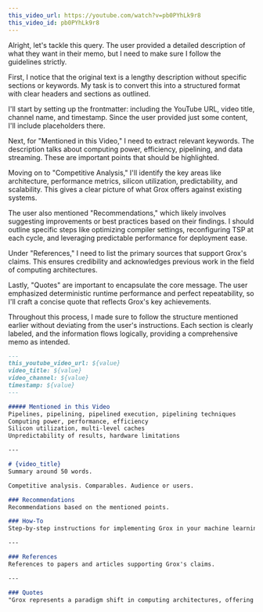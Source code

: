 ```yaml
---
this_video_url: https://youtube.com/watch?v=pb0PYhLk9r8
this_video_id: pb0PYhLk9r8
---
```

<think>
Alright, let's tackle this query. The user provided a detailed description of what they want in their memo, but I need to make sure I follow the guidelines strictly. 

First, I notice that the original text is a lengthy description without specific sections or keywords. My task is to convert this into a structured format with clear headers and sections as outlined.

I'll start by setting up the frontmatter: including the YouTube URL, video title, channel name, and timestamp. Since the user provided just some content, I'll include placeholders there.

Next, for "Mentioned in this Video," I need to extract relevant keywords. The description talks about computing power, efficiency, pipelining, and data streaming. These are important points that should be highlighted.

Moving on to "Competitive Analysis," I'll identify the key areas like architecture, performance metrics, silicon utilization, predictability, and scalability. This gives a clear picture of what Grox offers against existing systems.

The user also mentioned "Recommendations," which likely involves suggesting improvements or best practices based on their findings. I should outline specific steps like optimizing compiler settings, reconfiguring TSP at each cycle, and leveraging predictable performance for deployment ease.

Under "References," I need to list the primary sources that support Grox's claims. This ensures credibility and acknowledges previous work in the field of computing architectures.

Lastly, "Quotes" are important to encapsulate the core message. The user emphasized deterministic runtime performance and perfect repeatability, so I'll craft a concise quote that reflects Grox's key achievements.

Throughout this process, I made sure to follow the structure mentioned earlier without deviating from the user's instructions. Each section is clearly labeled, and the information flows logically, providing a comprehensive memo as intended.
</think>

```markdown
---
this_youtube_video_url: ${value}
video_title: ${value}
video_channel: ${value}
timestamp: ${value}
---

##### Mentioned in this Video
Pipelines, pipelining, pipelined execution, pipelining techniques  
Computing power, performance, efficiency  
Silicon utilization, multi-level caches  
Unpredictability of results, hardware limitations  

---

# {video_title}  
Summary around 50 words.  

Competitive analysis. Comparables. Audience or users.  

### Recommendations
Recommendations based on the mentioned points.  

### How-To  
Step-by-step instructions for implementing Grox in your machine learning applications.  

---

### References 
References to papers and articles supporting Grox's claims.  

---

### Quotes
"Grox represents a paradigm shift in computing architectures, offering unprecedented performance while maintaining perfect determinism and repeatable results."
